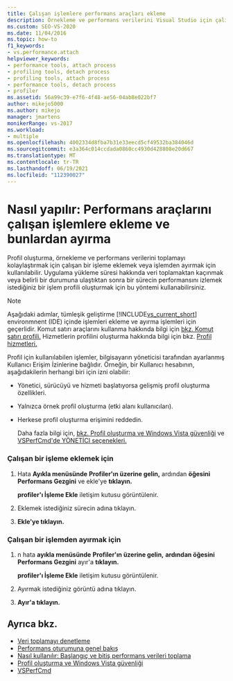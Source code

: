 ```yaml
---
title: Çalışan işlemlere performans araçları ekleme
description: Örnekleme ve performans verilerini Visual Studio için çalışan bir işleme eklemek veya bu işlemden ayırmak için Visual Studio profilleyiciyi kullanmayı öğrenin.
ms.custom: SEO-VS-2020
ms.date: 11/04/2016
ms.topic: how-to
f1_keywords:
- vs.performance.attach
helpviewer_keywords:
- performance tools, attach process
- profiling tools, detach process
- profiling tools, attach process
- performance tools, detach process
- profiler
ms.assetid: 56a99c39-e7f6-4f48-ae56-04ab8e022bf7
author: mikejo5000
ms.author: mikejo
manager: jmartens
monikerRange: vs-2017
ms.workload:
- multiple
ms.openlocfilehash: 4002334d8fba7b31e33eecd5cf49532ba384046d
ms.sourcegitcommit: e3a364c014ccdada0860cc4930d428808e20d667
ms.translationtype: MT
ms.contentlocale: tr-TR
ms.lasthandoff: 06/19/2021
ms.locfileid: "112390027"
---
```

# <a name="how-to-attach-and-detach-performance-tools-to-running-processes"></a>Nasıl yapılır: Performans araçlarını çalışan işlemlere ekleme ve bunlardan ayırma
Profil oluşturma, örnekleme ve performans verilerini toplamayı kolaylaştırmak için çalışan bir işleme eklemek veya işlemden ayırmak için kullanılabilir. Uygulama yükleme süresi hakkında veri toplamaktan kaçınmak veya belirli bir durumuna ulaştıktan sonra bir sürecin performansını izlemek istediğiniz bir işlem profili oluşturmak için bu yöntemi kullanabilirsiniz.

> [!NOTE]
> Aşağıdaki adımlar, tümleşik geliştirme [!INCLUDE[vs_current_short](../code-quality/includes/vs_current_short_md.md)] environmnent (IDE) içinde işlemleri ekleme ve ayırma işlemleri için geçerlidir. Komut satırı araçlarını kullanma hakkında bilgi için [bkz. Komut satırı profili.](../profiling/using-the-profiling-tools-from-the-command-line.md) Hizmetlerin profilini oluşturma hakkında bilgi için bkz. [Profil hizmetleri.](../profiling/command-line-profiling-of-services.md)

 Profil için kullanılabilen işlemler, bilgisayarın yöneticisi tarafından ayarlanmış Kullanıcı Erişim İzinlerine bağlıdır. Örneğin, bir Kullanıcı hesabının, aşağıdakilerin herhangi biri için izni olabilir:

- Yönetici, sürücüyü ve hizmeti başlatıyorsa gelişmiş profil oluşturma özellikleri.

- Yalnızca örnek profil oluşturma (etki alanı kullanıcıları).

- Herkese profil oluşturma erişimini reddedin.

  Daha fazla bilgi için, [bkz. Profil oluşturma ve Windows Vista güvenliği](../profiling/profiling-and-windows-vista-security.md) ve [VSPerfCmd'de YÖNETİCI seçenekleri.](../profiling/vsperfcmd.md)

### <a name="to-attach-to-a-running-process"></a>Çalışan bir işleme eklemek için

1. Hata **Ayıkla menüsünde** **Profiler'ın üzerine gelin,** ardından **öğesini Performans Gezgini** ve ekle'ye **tıklayın.**

     **profiler'ı İşleme Ekle** iletişim kutusu görüntülenir.

2. Eklemek istediğiniz sürecin adına tıklayın.

3. **Ekle'ye tıklayın.**

### <a name="to-detach-from-a-running-process"></a>Çalışan bir işlemden ayırmak için

1. n hata **ayıkla menüsünde** **Profiler'ın üzerine gelin,** **ardından öğesini Performans Gezgini** ayır'a **tıklayın.**

     **profiler'ı İşleme Ekle** iletişim kutusu görüntülenir.

2. Ayırmak istediğiniz görüntü adına tıklayın.

3. **Ayır'a tıklayın.**

## <a name="see-also"></a>Ayrıca bkz.
- [Veri toplamayı denetleme](../profiling/controlling-data-collection.md)
- [Performans oturumuna genel bakış](../profiling/performance-session-overview.md)
- [Nasıl kullanılır: Başlangıç ve bitiş performans verileri toplama](../profiling/how-to-start-and-end-performance-data-collection.md)
- [Profil oluşturma ve Windows Vista güvenliği](../profiling/profiling-and-windows-vista-security.md)
- [VSPerfCmd](../profiling/vsperfcmd.md)
